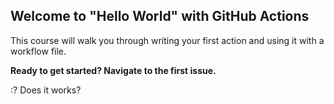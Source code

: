 ## Welcome to "Hello World" with GitHub Actions

This course will walk you through writing your first action and using it with a workflow file. 

**Ready to get started? Navigate to the first issue.**

:? Does it works?
